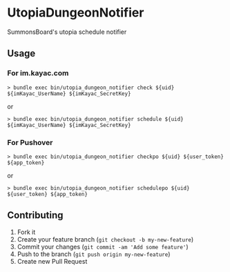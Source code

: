 # UtopiaDungeonNotifier

SummonsBoard's utopia schedule notifier

## Usage
### For im.kayac.com ###
```
> bundle exec bin/utopia_dungeon_notifier check ${uid} ${imKayac_UserName} ${imKayac_SecretKey}
```
or
```
> bundle exec bin/utopia_dungeon_notifier schedule ${uid} ${imKayac_UserName} ${imKayac_SecretKey}
```

### For Pushover ###
```
> bundle exec bin/utopia_dungeon_notifier checkpo ${uid} ${user_token} ${app_token}
```
or
```
> bundle exec bin/utopia_dungeon_notifier schedulepo ${uid} ${user_token} ${app_token}
```

## Contributing

1. Fork it
2. Create your feature branch (`git checkout -b my-new-feature`)
3. Commit your changes (`git commit -am 'Add some feature'`)
4. Push to the branch (`git push origin my-new-feature`)
5. Create new Pull Request
